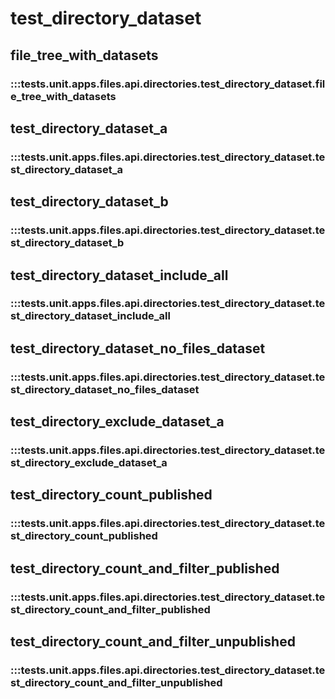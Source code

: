 # test_directory_dataset

## file_tree_with_datasets

### :::tests.unit.apps.files.api.directories.test_directory_dataset.file_tree_with_datasets

## test_directory_dataset_a

### :::tests.unit.apps.files.api.directories.test_directory_dataset.test_directory_dataset_a

## test_directory_dataset_b

### :::tests.unit.apps.files.api.directories.test_directory_dataset.test_directory_dataset_b

## test_directory_dataset_include_all

### :::tests.unit.apps.files.api.directories.test_directory_dataset.test_directory_dataset_include_all

## test_directory_dataset_no_files_dataset

### :::tests.unit.apps.files.api.directories.test_directory_dataset.test_directory_dataset_no_files_dataset

## test_directory_exclude_dataset_a

### :::tests.unit.apps.files.api.directories.test_directory_dataset.test_directory_exclude_dataset_a

## test_directory_count_published

### :::tests.unit.apps.files.api.directories.test_directory_dataset.test_directory_count_published

## test_directory_count_and_filter_published

### :::tests.unit.apps.files.api.directories.test_directory_dataset.test_directory_count_and_filter_published

## test_directory_count_and_filter_unpublished

### :::tests.unit.apps.files.api.directories.test_directory_dataset.test_directory_count_and_filter_unpublished

